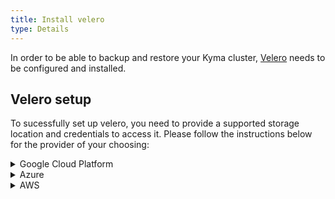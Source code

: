 ```yaml
---
title: Install velero
type: Details
---
```

In order to be able to backup and restore your Kyma cluster, [Velero](https://github.com/heptio/velero/) needs to be configured and installed.

## Velero setup

To sucessfully set up velero, you need to provide a supported storage location and credentials to access it. Please follow the instructions below for the provider of your choosing:
  <div tabs>
  <details>
  <summary>
  Google Cloud Platform
  </summary>
  
  For GCP, you need to have a bucket in `Google Cloud Storage`, and a service account able to access it and store data (and its JSON key).

  1. Download the overrides file to your installation folder:
      - [Velero Overrides](./assets/velero-overrides.yaml)

  2. Run the following commands providing the necessary information to replace the placeholders on velero's configuration with your GCP bucket and credentials:
      ```bash
          # Set the base64 encoded provider to gcp
          sed -i.bak "s/__PROVIDER__/$(echo -n gcp | base64)/g" velero-overrides.yaml

          # Set the base64 encoded bucket name to the name of your bucket in GCS
          sed -i.bak "s/__BUCKET__/$(echo -n <bucket name> | base64)/g" velero-overrides.yaml
          
          # Set the base64 encoded credentials JSON providing your service account key file
          sed -i.bak "s/__CREDENTIALS__/$(base64 <credentials JSON file path>)/g" velero-overrides.yaml
      ```

  3. Run the kyma installation with the velero overrides:
      <div tabs>
      <details>
      <summary>
      Local installation
      </summary>

      ```bash
      kyma install -o velero-overrides.yaml
      ```
      
      </details>
      <details>
      <summary>
      Cluster Installation
      </summary>
      
      1. Install Kyma following the [installation guide](/root/kyma/#installation-installation)
      
      2. Apply the overrides
          ```bash
          kubectl apply -f velero-overrides.yaml
          ```
      3. Trigger the installer to apply the overrides
          ```bash
          kubectl label installation/kyma-installation action=install
          ```
      
      </details>
      </div>

  >**NOTE:** For more information on Kyma overrides visit the [Installation Overrides](/root/kyma/#configuration-helm-overrides-for-kyma-installation) section.

  >**NOTE:** For more information on configuring and installing velero in GCP visit https://velero.io/docs/v1.0.0/gcp-config/

  </details>
  <details>
  <summary>
  Azure
  </summary>

  Coming soon...

  >**NOTE:** For more information on Kyma overrides visit the [Installation Overrides](/root/kyma/#configuration-helm-overrides-for-kyma-installation) section.

  >**NOTE:** For more information on configuring and installing velero in Azure visit https://velero.io/docs/v1.0.0/azure-config/
  
  </details>
  <details>
  <summary>
  AWS
  </summary>

  AWS is currently not officially supported.

  >**NOTE:** For more information on Kyma overrides visit the [Installation Overrides](/root/kyma/#configuration-helm-overrides-for-kyma-installation) section.

  >**NOTE:** For more information on configuring and installing velero in AWS visit https://velero.io/docs/v1.0.0/aws-config/

  </details>
  </div>